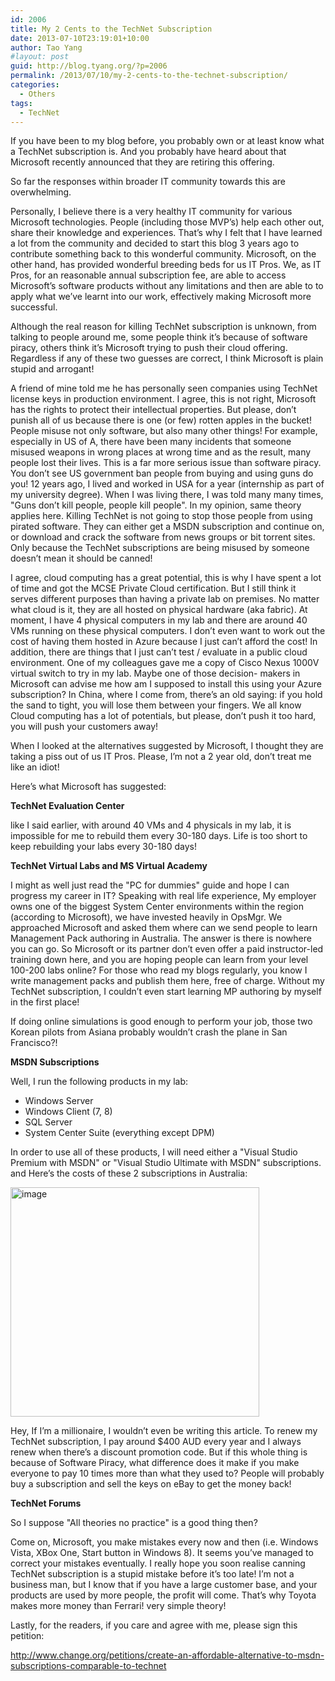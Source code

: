 ```yaml
---
id: 2006
title: My 2 Cents to the TechNet Subscription
date: 2013-07-10T23:19:01+10:00
author: Tao Yang
#layout: post
guid: http://blog.tyang.org/?p=2006
permalink: /2013/07/10/my-2-cents-to-the-technet-subscription/
categories:
  - Others
tags:
  - TechNet
---
```

If you have been to my blog before, you probably own or at least know what a TechNet subscription is. And you probably have heard about that Microsoft recently announced that they are retiring this offering.

So far the responses within broader IT community towards this are overwhelming.

Personally, I believe there is a very healthy IT community for various Microsoft technologies. People (including those MVP’s) help each other out, share their knowledge and experiences. That’s why I felt that I have learned a lot from the community and decided to start this blog 3 years ago to contribute something back to this wonderful community. Microsoft, on the other hand, has provided wonderful breeding beds for us IT Pros. We, as IT Pros, for an reasonable annual subscription fee, are able to access Microsoft’s software products without any limitations and then are able to to apply what we’ve learnt into our work, effectively making Microsoft more successful.

Although the real reason for killing TechNet subscription is unknown, from talking to people around me, some people think it’s because of software piracy, others think it’s Microsoft trying to push their cloud offering. Regardless if any of these two guesses are correct, I think Microsoft is plain stupid and arrogant!

A friend of mine told me he has personally seen companies using TechNet license keys in production environment. I agree, this is not right, Microsoft has the rights to protect their intellectual properties. But please, don’t punish all of us because there is one (or few) rotten apples in the bucket! People misuse not only software, but also many other things! For example, especially in US of A, there have been many incidents that someone misused weapons in wrong places at wrong time and as the result, many people lost their lives. This is a far more serious issue than software piracy. You don’t see US government ban people from buying and using guns do you! 12 years ago, I lived and worked in USA for a year (internship as part of my university degree). When I was living there, I was told many many times, "Guns don’t kill people, people kill people". In my opinion, same theory applies here. Killing TechNet is not going to stop those people from using pirated software. They can either get a MSDN subscription and continue on, or download and crack the software from news groups or bit torrent sites. Only because the TechNet subscriptions are being misused by someone doesn’t mean it should be canned!

I agree, cloud computing has a great potential, this is why I have spent a lot of time and got the MCSE Private Cloud certification. But I still think it serves different purposes than having a private lab on premises. No matter what cloud is it, they are all hosted on physical hardware (aka fabric). At moment, I have 4 physical computers in my lab and there are around 40 VMs running on these physical computers. I don’t even want to work out the cost of having them hosted in Azure because I just can’t afford the cost! In addition, there are things that I just can’t test / evaluate in a public cloud environment. One of my colleagues gave me a copy of Cisco Nexus 1000V virtual switch to try in my lab. Maybe one of those decision- makers in Microsoft can advise me how am I supposed to install this using your Azure subscription? In China, where I come from, there’s an old saying: if you hold the sand to tight, you will lose them between your fingers. We all know Cloud computing has a lot of potentials, but please, don’t push it too hard, you will push your customers away!

When I looked at the alternatives suggested by Microsoft, I thought they are taking a piss out of us IT Pros. Please, I’m not a 2 year old, don’t treat me like an idiot!

Here’s what Microsoft has suggested:

<strong>TechNet Evaluation Center</strong>

like I said earlier, with around 40 VMs and 4 physicals in my lab, it is impossible for me to rebuild them every 30-180 days. Life is too short to keep rebuilding your labs every 30-180 days!

<strong>TechNet Virtual Labs and MS Virtual Academy</strong>

I might as well just read the "PC for dummies" guide and hope I can progress my career in IT? Speaking with real life experience, My employer owns one of the biggest System Center environments within the region (according to Microsoft), we have invested heavily in OpsMgr. We approached Microsoft and asked them where can we send people to learn Management Pack authoring in Australia. The answer is there is nowhere you can go. So Microsoft or its partner don’t even offer a paid instructor-led training down here, and you are hoping people can learn from your level 100-200 labs online? For those who read my blogs regularly, you know I write management packs and publish them here, free of charge. Without my TechNet subscription, I couldn’t even start learning MP authoring by myself in the first place!

If doing online simulations is good enough to perform your job, those two Korean pilots from Asiana probably wouldn’t crash the plane in San Francisco?!

<strong>MSDN Subscriptions</strong>

Well, I run the following products in my lab:
<ul>
	<li>Windows Server</li>
	<li>Windows Client (7, 8)</li>
	<li>SQL Server</li>
	<li>System Center Suite (everything except DPM)</li>
</ul>
In order to use all of these products, I will need either a "Visual Studio Premium with MSDN" or "Visual Studio Ultimate with MSDN" subscriptions. and Here’s the costs of these 2 subscriptions in Australia:

<a href="http://blog.tyang.org/wp-content/uploads/2013/07/image8.png"><img style="background-image: none; padding-top: 0px; padding-left: 0px; display: inline; padding-right: 0px; border: 0px;" title="image" alt="image" src="http://blog.tyang.org/wp-content/uploads/2013/07/image_thumb8.png" width="398" height="367" border="0" /></a>

Hey, If I’m a millionaire, I wouldn’t even be writing this article. To renew my TechNet subscription, I pay around $400 AUD every year and I always renew when there’s a discount promotion code. But if this whole thing is because of Software Piracy, what difference does it make if you make everyone to pay 10 times more than what they used to? People will probably buy a subscription and sell the keys on eBay to get the money back!

<strong>TechNet Forums</strong>

So I suppose "All theories no practice" is a good thing then?

Come on, Microsoft, you make mistakes every now and then (i.e. Windows Vista, XBox One, Start button in Windows 8). It seems you’ve managed to correct your mistakes eventually. I really hope you soon realise canning TechNet subscription is a stupid mistake before it’s too late! I’m not a business man, but I know that if you have a large customer base, and your products are used by more people, the profit will come. That’s why Toyota makes more money than Ferrari! very simple theory!

Lastly, for the readers, if you care and agree with me, please sign this petition:

<a href="http://www.change.org/petitions/create-an-affordable-alternative-to-msdn-subscriptions-comparable-to-technet">http://www.change.org/petitions/create-an-affordable-alternative-to-msdn-subscriptions-comparable-to-technet</a>